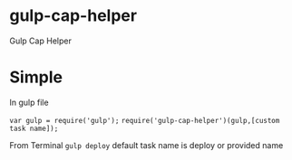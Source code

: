 # gulp-cap-helper
Gulp Cap Helper

# Simple
  In gulp file
  
  ``` var gulp = require('gulp'); ```
  ``` require('gulp-cap-helper')(gulp,[custom task name]); ```
  
  From Terminal
  ``` gulp deploy ```
  default task name is deploy or provided name
